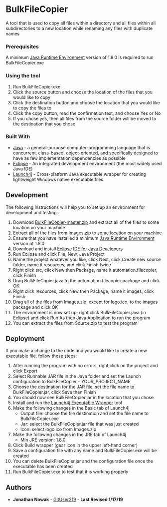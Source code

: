 # BulkFileCopier

A tool that is used to copy all files within a directory and all files within all subdirectories to a new location while renaming any files with duplicate names

### Prerequisites

A minimum [Java Runtime Environment](http://www.oracle.com/technetwork/java/javase/downloads/jre8-downloads-2133155.html) version of 1.8.0 is required to run BulkFileCopier.exe

### Using the tool

1. Run BulkFileCopier.exe
2. Click the source button and choose the location of the files that you would like to copy
3. Click the destination button and choose the location that you would like to copy the files to
4. Click the copy button, read the confirmation text, and choose Yes or No
5. If you chose yes, then all files from the source folder will be moved to the destination that you chose

### Built With

* [Java](https://www.java.com/en/) - a general-purpose computer-programming language that is concurrent, class-based, object-oriented, and specifically designed to have as few implementation dependencies as possible
* [Eclipse](https://www.eclipse.org) - An integrated development environment (the most widely used Java IDE)
* [Launch4j](http://launch4j.sourceforge.net/) - Cross-platform Java executable wrapper for creating lightweight Windows native executable files

## Development

The following instructions will help you to set up an environment for development and testing:

1. Download [BulkFileCopier-master.zip](https://github.com/GitUser219/BulkFileCopier/archive/master.zip) and extract all of the files to some location on your machine
2. Extract all of the files from Images.zip to some location on your machine
3. Ensure that you have installed a minimum [Java Runtime Environment](http://www.oracle.com/technetwork/java/javase/downloads/jre8-downloads-2133155.html) version of 1.8.0
4. Download and install [Eclipse IDE for Java Developers](https://www.eclipse.org/downloads/)
5. Run Eclipse and click File, New, Java Project
6. Name the project whatever you like, click Next, click Create new source folder, name it resources, and click Finish twice
7. Right click src, click New then Package, name it automation.filecopier, click Finish
8. Drag BulkFileCopier.java to the automation.filecopier package and click OK
9. Right click resources, click New then Package, name it images, click Finish
10. Drag all of the files from Images.zip, except for logo.ico, to the images package and click OK
11. The environment is now set up; right click BulkFileCopier.java (in Eclipse) and click Run As then Java Application to run the program
12. You can extract the files from Source.zip to test the program

## Deployment

If you make a change to the code and you would like to create a new executable file, follow these steps:

1. After running the program with no errors, right click on the project and click Export
2. Select Runnable JAR file in the Java folder and set the Launch configuration to BulkFileCopier - YOUR_PROJECT_NAME
3. Choose the destination for the JAR file, set the file name to BulkFileCopier.jar, click Save then Finish
4. You should now see BulkFileCopier.jar in the location that you chose
5. Install and run the [Launch4j Executable Wrapper](https://sourceforge.net/projects/launch4j/) tool
6. Make the following changes in the Basic tab of Launch4j
   - Output file: choose the file destination and set the file name to BulkFileCopier.exe
   - Jar: select the BulkFileCopier.jar file that was just created
   - Icon: select logo.ico from Images.zip
7. Make the following changes in the JRE tab of Launch4j
   - Min JRE version: 1.8.0
8. Click Build wrapper (gear icon in the upper left-hand corner)
9. Save a configuration file with any name and BulkFileCopier.exe will be created
10. You can delete BulkFileCopier.jar and the configuration file once the executable has been created
11. Run BulkFileCopier.exe to test that it is working properly

## Authors

* **Jonathan Nowak** - [GitUser219](https://github.com/GitUser219) - **Last Revised 1/17/19**
